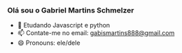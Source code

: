 ### Olá sou o Gabriel Martins Schmelzer


- 🌱 Etudando Javascript e python
- 📫 Contate-me no email: gabismartins888@gmail.com
- 😄 Pronouns: ele/dele
